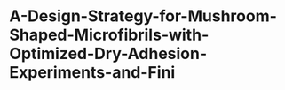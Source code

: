 # A-Design-Strategy-for-Mushroom-Shaped-Microfibrils-with-Optimized-Dry-Adhesion-Experiments-and-Fini